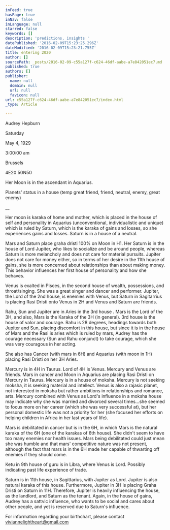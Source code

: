 ```yaml
---
inFeed: true
hasPage: true
inNav: false
inLanguage: null
starred: false
keywords: []
description: 'predictions, insights '
datePublished: '2016-02-09T15:23:25.296Z'
dateModified: '2016-02-09T15:23:21.755Z'
title: entering 2020
author: []
sourcePath: _posts/2016-02-09-c55a127f-c624-46df-aabe-a7e842051ec7.md
published: true
authors: []
publisher:
  name: null
  domain: null
  url: null
  favicon: null
url: c55a127f-c624-46df-aabe-a7e842051ec7/index.html
_type: Article

---
```

Audrey Hepburn

Saturday

May 4, 1929

3:00:00 am 

Brussels

4E20 50N50

Her Moon is in the ascendant in Aquarius.

Planets' status in a house (temp great friend, friend, neutral, enemy, great enemy)

__

Her moon is karaka of home and mother, which is placed in the house of self and personality in Aquarius (unconventional, individualistic and unique) which is ruled by Saturn, which is the karaka of gains and losses, so she experiences gains and losses. Saturn is in a house of a neutral. 

Mars and Saturn place graha dristi 100% on Moon in H1\. Her Saturn is in the house of Lord Jupiter, who likes to socialize and be around people, whereas Saturn is more melancholy and does not care for material pursuits. Jupiter does not care for money either, so in terms of her desire in the 11th house of gains, she is more concerned about relationships than about making money. This behavior influences her first house of personality and how she behaves.

Venus is exalted in Pisces, in the second house of wealth, possessions, and throat/singing. She was a great singer and dancer and performer. Jupiter, the Lord of the 2nd house, is enemies with Venus, but Saturn in Sagitarrius is placing Rasi Dristi onto Venus in 2H and Venus and Saturn are friends. 

Rahu, Sun and Jupiter are in Aries in the 3rd house . Mars is the Lord of the 3H, and also, Mars is the Karaka of the 3H (in general). 3rd house is the house of valor and courage. Rahu is 28 degrees, headings towards both Jupiter and Sun, placing discomfort in this house, but since it is in the house of Mars and the Rasi is aries which is ruled by mars, Audrey has the courage necessary (Sun and Rahu conjunct) to take courage, which she was very couragous in her acting.

She also has Cancer (with mars in 6H) and Aquarius (with moon in 1H) placing Rasi Dristi on her 3H Aries. 

Mercury is in 4H in Taurus. Lord of 4H is Venus. Mercury and Venus are friends. Mars in cancer and Moon in Aquarius are placing Rasi Dristi on Mercury in Taurus. Mercury is in a house of moksha. Mercury is not seeking moksha, it is seeking material and intellect. Venus is also a rajasic planet, not interested in  moksha but rather ambitions in relationships and romance, arts. Mercury combined with Venus as Lord's influence in a moksha house may indicate why she was married and divorced several times...she seemed to focus more on her career (which she was very successful at), but her personal domestic life was not a priority for her (she focused her efforts on helping children in Africa in her last years of life).

Mars is debilitated in cancer but is in the 6H, in which Mars is the natural karaka of the 6H (one of the karakas of 6th house). She didn't seem to have too many enemies nor health issues. Mars being debilitated could just mean she was humble and that mars' competitive nature was not present, although the fact that mars is in the 6H made her capable of thwarting off enemies if they should come. 

Ketu in 9th house of guru is in Libra, where Venus is Lord. Possibly indicating past life experience of trade.

Saturn is in 11th house, in Sagittarius, with Jupiter as Lord. Jupiter is also natural karaka of this house. Furthermore, Jupiter in 3H is placing Graha Dristi on Saturn in 11H. Therefore, Jupiter is heavily influencing the house, as the landlord, and Saturn as the tenant. Again, in the house of gains, Audrey has a sattvic influence, who wants to be social and cares about other people, and yet is reserved due to Saturn's influence.

For information regarding your birthchart, please contact viviannelightheart@gmail.com